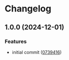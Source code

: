 # Changelog

## 1.0.0 (2024-12-01)


### Features

* initial commit ([0739416](https://github.com/buka-inc/actions.json-to-env/commit/07394161a2b70344ec4bf476d5b3bb74c64a8a4c))
